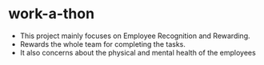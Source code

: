 # work-a-thon
* This project mainly focuses on Employee Recognition and Rewarding.
* Rewards the whole team for completing the tasks.
* It also concerns about the physical and mental health of the employees
